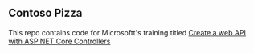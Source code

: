 ## Contoso Pizza

This repo contains code for Microsoftt's training titled [Create a web API with ASP.NET Core Controllers]("https://learn.microsoft.com/en-us/training/modules/build-web-api-aspnet-core/1-introduction)
